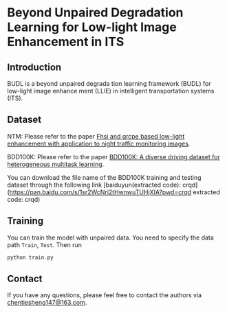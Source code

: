 # Beyond Unpaired Degradation Learning for Low-light Image Enhancement in ITS
## Introduction
BUDL is a beyond unpaired degrada
tion learning framework (BUDL) for low-light image enhance
ment (LLIE) in intelligent transportation systems (ITS). 
## Dataset
NTM: Please refer to the paper [Fhsi and qrcpe based low-light enhancement with application to night traffic monitoring images](https://ieeexplore.ieee.org/abstract/document/10368207/).

BDD100K: Please refer to the paper [BDD100K: A diverse driving dataset for heterogeneous multitask learning](https://openaccess.thecvf.com/content_CVPR_2020/html/Yu_BDD100K_A_Diverse_Driving_Dataset_for_Heterogeneous_Multitask_Learning_CVPR_2020_paper.html).

You can download the file name of the BDD100K training and testing dataset through the following link 
[baiduyun(extracted code): crqd](https://pan.baidu.com/s/1sr2WcNri2tHwnwuTUHjXIA?pwd=crqd extracted code: crqd)

## Training
You can train the model with unpaired data. You need to specify the data path `Train`, `Test`. Then run

```c
python train.py
```

## Contact
If you have any questions, please feel free to contact the authors via
[chentiesheng147@163.com](chentiesheng147@163.com).
